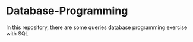 # Database-Programming
In this repository, there are some queries database programming exercise with SQL 
